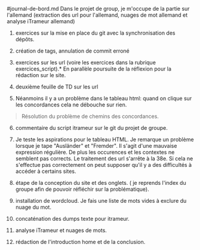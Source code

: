 #journal-de-bord.md
Dans le projet de group, je m'occupe de la partie sur l'allemand (extraction des url pour l'allemand, nuages de mot allemand et analyse iTrameur allemand)

1) exercices sur la mise en place du git avec la synchronisation des dépôts.

2) création de tags, annulation de commit erroné 

3) exercices sur les url (voire les exercices dans la rubrique exercices_script).*
En parallèle poursuite de la réflexion pour la rédaction sur le site. 

4) deuxième feuille de TD sur les url
5) Néanmoins il y a un problème dans le tableau html: quand on clique sur les concordances cela ne débouche sur rien.
> Résolution du problème de chemins des concordances. 

6) commentaire du script itrameur sur le git du projet de groupe.

7) Je teste les aspirations pour le tableau HTML. Je remarque un problème lorsque je tape "Ausländer" et "Fremder". Il s'agit d'une mauvaise expression régulière. 
De plus les occurences et les contextes ne semblent pas corrects. Le traitement des url s'arrête à la 38e. Si cela ne s'effectue pas correctement on peut supposer qu'il y a des difficultés à accéder à certains sites.

8) étape de la conception du site et des onglets. ( je reprends l'index du groupe afin de pouvoir réfléchir sur la problématique). 

9) installation de wordcloud. Je fais une liste de mots vides à exclure du nuage du mot.

10) concaténation des dumps texte pour itrameur.

11) analyse iTrameur et nuages de mots. 

12) rédaction de l'introduction home et de la conclusion. 

